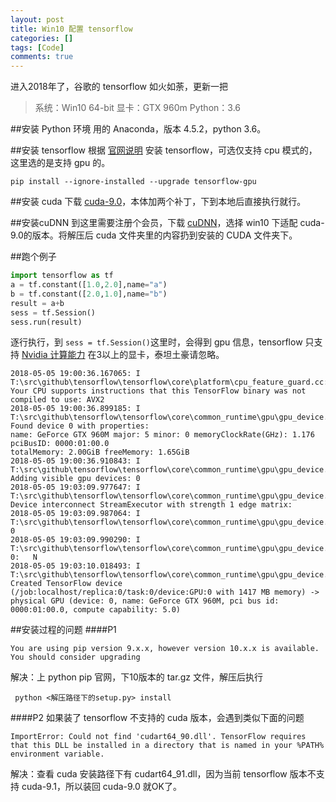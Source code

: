 ```yaml
---
layout: post
title: Win10 配置 tensorflow
categories: []
tags: [Code]
comments: true
---
```



进入2018年了，谷歌的 tensorflow 如火如荼，更新一把

>系统：Win10 64-bit
>显卡：GTX 960m
>Python：3.6

##安装 Python 环境
用的 Anaconda，版本 4.5.2，python 3.6。

##安装 tensorflow 
根据 [官网说明](https://www.tensorflow.org/install/install_windows?hl=zh-cn) 安装 tensorflow，可选仅支持 cpu 模式的，这里选的是支持 gpu 的。
```
pip install --ignore-installed --upgrade tensorflow-gpu
```

##安装 cuda
下载 [cuda-9.0](https://developer.nvidia.com/cuda-90-download-archive?target_os=Windows&target_arch=x86_64&target_version=10&target_type=exelocal)，本体加两个补丁，下到本地后直接执行就行。

##安装cuDNN
到这里需要注册个会员，下载 [cuDNN](https://developer.nvidia.com/rdp/cudnn-download)，选择 win10 下适配 cuda-9.0的版本。将解压后 cuda 文件夹里的内容扔到安装的 CUDA 文件夹下。

##跑个例子
```py
import tensorflow as tf
a = tf.constant([1.0,2.0],name="a")
b = tf.constant([2.0,1.0],name="b")
result = a+b
sess = tf.Session()
sess.run(result)
```

逐行执行，到 `sess = tf.Session()`这里时，会得到 gpu 信息，tensorflow 只支持 [Nvidia 计算能力](https://developer.nvidia.com/cuda-gpus#collapse4) 在3以上的显卡，泰坦土豪请忽略。
```
2018-05-05 19:00:36.167065: I T:\src\github\tensorflow\tensorflow\core\platform\cpu_feature_guard.cc:140] Your CPU supports instructions that this TensorFlow binary was not compiled to use: AVX2
2018-05-05 19:00:36.899185: I T:\src\github\tensorflow\tensorflow\core\common_runtime\gpu\gpu_device.cc:1356] Found device 0 with properties:
name: GeForce GTX 960M major: 5 minor: 0 memoryClockRate(GHz): 1.176
pciBusID: 0000:01:00.0
totalMemory: 2.00GiB freeMemory: 1.65GiB
2018-05-05 19:00:36.910843: I T:\src\github\tensorflow\tensorflow\core\common_runtime\gpu\gpu_device.cc:1435] Adding visible gpu devices: 0
2018-05-05 19:03:09.977647: I T:\src\github\tensorflow\tensorflow\core\common_runtime\gpu\gpu_device.cc:923] Device interconnect StreamExecutor with strength 1 edge matrix:
2018-05-05 19:03:09.987064: I T:\src\github\tensorflow\tensorflow\core\common_runtime\gpu\gpu_device.cc:929]      0
2018-05-05 19:03:09.990290: I T:\src\github\tensorflow\tensorflow\core\common_runtime\gpu\gpu_device.cc:942] 0:   N
2018-05-05 19:03:10.018493: I T:\src\github\tensorflow\tensorflow\core\common_runtime\gpu\gpu_device.cc:1053] Created TensorFlow device (/job:localhost/replica:0/task:0/device:GPU:0 with 1417 MB memory) -> physical GPU (device: 0, name: GeForce GTX 960M, pci bus id: 0000:01:00.0, compute capability: 5.0)
```

##安装过程的问题
####P1

```
You are using pip version 9.x.x, however version 10.x.x is available. You should consider upgrading
```
 解决：上 python pip 官网，下10版本的 tar.gz 文件，解压后执行
 
```
 python <解压路径下的setup.py> install
```

####P2
如果装了 tensorflow 不支持的 cuda 版本，会遇到类似下面的问题
```
ImportError: Could not find 'cudart64_90.dll'. TensorFlow requires that this DLL be installed in a directory that is named in your %PATH% environment variable. 
```

解决：查看 cuda 安装路径下有 cudart64_91.dll，因为当前 tensorflow 版本不支持 cuda-9.1，所以装回 cuda-9.0 就OK了。